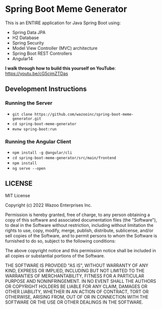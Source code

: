 # Spring Boot Meme Generator

This is an ENTIRE application for Java Spring Boot using:
- Spring Data JPA
- H2 Database
- Spring Security
- Model View Controller (MVC) architecture
- Spring Boot REST Controllers
- Angular14

**I walk through how to build this yourself on YouTube**: https://youtu.be/cG5cjmZTDas

## Development Instructions

### Running the Server
- `git clone https://github.com/wazooinc/spring-boot-meme-generator.git`
- `cd spring-boot-meme-generator`
- `mvnw spring-boot:run`

### Running the Angular Client
- `npm install -g @angular/cli`
- `cd spring-boot-meme-generator/src/main/frontend`
- `npm install`
- `ng serve --open`

## LICENSE

MIT License

Copyright (c) 2022 Wazoo Enterprises Inc.

Permission is hereby granted, free of charge, to any person obtaining a copy
of this software and associated documentation files (the "Software"), to deal
in the Software without restriction, including without limitation the rights
to use, copy, modify, merge, publish, distribute, sublicense, and/or sell
copies of the Software, and to permit persons to whom the Software is
furnished to do so, subject to the following conditions:

The above copyright notice and this permission notice shall be included in all
copies or substantial portions of the Software.

THE SOFTWARE IS PROVIDED "AS IS", WITHOUT WARRANTY OF ANY KIND, EXPRESS OR
IMPLIED, INCLUDING BUT NOT LIMITED TO THE WARRANTIES OF MERCHANTABILITY,
FITNESS FOR A PARTICULAR PURPOSE AND NONINFRINGEMENT. IN NO EVENT SHALL THE
AUTHORS OR COPYRIGHT HOLDERS BE LIABLE FOR ANY CLAIM, DAMAGES OR OTHER
LIABILITY, WHETHER IN AN ACTION OF CONTRACT, TORT OR OTHERWISE, ARISING FROM,
OUT OF OR IN CONNECTION WITH THE SOFTWARE OR THE USE OR OTHER DEALINGS IN THE
SOFTWARE.
